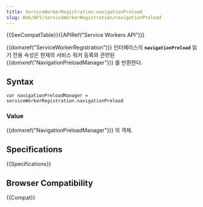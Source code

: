 ```yaml
---
title: ServiceWorkerRegistration.navigationPreload
slug: Web/API/ServiceWorkerRegistration/navigationPreload
---
```

{{SeeCompatTable}}{{APIRef("Service Workers API")}}

{{domxref("ServiceWorkerRegistration")}} 인터페이스의 **`navigationPreload`** 읽기 전용 속성은 현재의 서비스 워커 등록와 관련된 {{domxref("NavigationPreloadManager")}} 를 반환한다.

## Syntax

    var navigationPreloadManager = serviceWorkerRegistration.navigationPreload

### Value

{{domxref("NavigationPreloadManager")}} 의 객체.

## Specifications

{{Specifications}}

## Browser Compatibility

{{Compat}}
